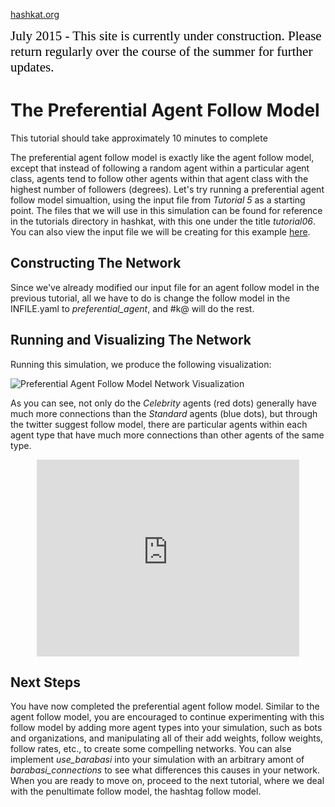 [hashkat.org](http://hashkat.org)

<span style="color:black; font-family:Georgia; font-size:1.5em;">July 2015 - This site is currently under construction. Please return regularly over the course of the summer for further updates. </span>

# The Preferential Agent Follow Model

This tutorial should take approximately 10 minutes to complete

The preferential agent follow model is exactly like the agent follow model, except that instead of following a random agent within a particular agent class, agents tend to follow other agents within that agent class with the highest number of followers (degrees). Let's try running a preferential agent follow model simualtion, using the input file from *Tutorial 5* as a starting point. The files that we will use in this simulation can be found for reference in the tutorials directory in hashkat, with this one under the title *tutorial06*. You can also view the input file we will be creating for this example [here](https://github.com/hashkat/hashkat/blob/master/tutorials/tutorial06/INFILE.yaml).

## Constructing The Network

Since we've already modified our input file for an agent follow model in the previous tutorial, all we have to do is change the follow model in the INFILE.yaml to *preferential_agent*, and #k@ will do the rest.

## Running and Visualizing The Network

Running this simulation, we produce the following visualization:

![Preferential Agent Follow Model Network Visualization](/img/tutorial06/visualization.png "Preferential Agent Follow Model Network Visualization")

As you can see, not only do the *Celebrity* agents (red dots) generally have much more connections than the *Standard* agents (blue dots), but through the twitter suggest follow model, there are particular agents within each agent type that have much more connections than other agents of the same type.

<p align = 'center'>
<iframe width="420" height="315" src="https://www.youtube.com/embed/hYDfrBMERho" frameborder="0" allowfullscreen></iframe>
</p>

## Next Steps

You have now completed the preferential agent follow model. Similar to the agent follow model, you are encouraged to continue experimenting with this follow model by adding more agent types into your simulation, such as bots and organizations, and manipulating all of their add weights, follow weights, follow rates, etc., to create some compelling networks. You can alse implement *use_barabasi* into your simulation with an arbitrary amont of *barabasi_connections* to see what differences this causes in your network. When you are ready to move on, proceed to the next tutorial, where we deal with the penultimate follow model, the hashtag follow model.



